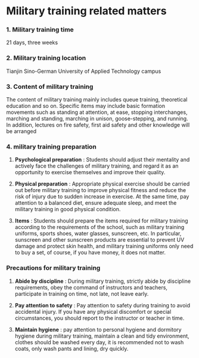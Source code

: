 # Military training related matters

### 1. Military training time

21 days, three weeks

### 2. Military training location

Tianjin Sino-German University of Applied Technology campus

### 3. Content of military training

The content of military training mainly includes queue training, theoretical education and so on. Specific items may include basic formation movements such as standing at attention, at ease, stopping interchanges, marching and standing, marching in unison, goose-stepping, and running. In addition, lectures on fire safety, first aid safety and other knowledge will be arranged

### 4. military training preparation

1. **Psychological preparation** : Students should adjust their mentality and actively face the challenges of military training, and regard it as an opportunity to exercise themselves and improve their quality.

2. **Physical preparation** : Appropriate physical exercise should be carried out before military training to improve physical fitness and reduce the risk of injury due to sudden increase in exercise. At the same time, pay attention to a balanced diet, ensure adequate sleep, and meet the military training in good physical condition.

3. **Items** : Students should prepare the items required for military training according to the requirements of the school, such as military training uniforms, sports shoes, water glasses, sunscreen, etc. In particular, sunscreen and other sunscreen products are essential to prevent UV damage and protect skin health, and military training uniforms only need to buy a set, of course, if you have money, it does not matter.

### Precautions for military training

1. **Abide by discipline** : During military training, strictly abide by discipline requirements, obey the command of instructors and teachers, participate in training on time, not late, not leave early.

2. **Pay attention to safety** : Pay attention to safety during training to avoid accidental injury. If you have any physical discomfort or special circumstances, you should report to the instructor or teacher in time.

3. **Maintain hygiene** : pay attention to personal hygiene and dormitory hygiene during military training, maintain a clean and tidy environment, clothes should be washed every day, it is recommended not to wash coats, only wash pants and lining, dry quickly.